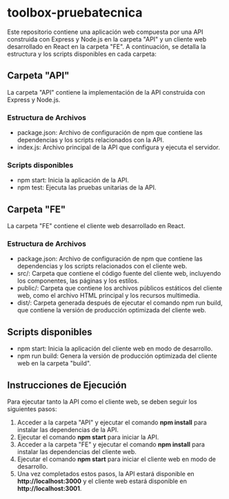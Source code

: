 # toolbox-pruebatecnica

Este repositorio contiene una aplicación web compuesta por una API construida con Express y Node.js en la carpeta "API" y un cliente web desarrollado en React en la carpeta "FE". A continuación, se detalla la estructura y los scripts disponibles en cada carpeta:

## Carpeta "API"
La carpeta "API" contiene la implementación de la API construida con Express y Node.js.

### Estructura de Archivos
- package.json: Archivo de configuración de npm que contiene las dependencias y los scripts relacionados con la API.
- index.js: Archivo principal de la API que configura y ejecuta el servidor.

### Scripts disponibles
- npm start: Inicia la aplicación de la API.
- npm test: Ejecuta las pruebas unitarias de la API.

## Carpeta "FE"
La carpeta "FE" contiene el cliente web desarrollado en React.

### Estructura de Archivos
- package.json: Archivo de configuración de npm que contiene las dependencias y los scripts relacionados con el cliente web.
- src/: Carpeta que contiene el código fuente del cliente web, incluyendo los componentes, las páginas y los estilos.
- public/: Carpeta que contiene los archivos públicos estáticos del cliente web, como el archivo HTML principal y los recursos multimedia.
- dist/: Carpeta generada después de ejecutar el comando npm run build, que contiene la versión de producción optimizada del cliente web.

## Scripts disponibles
- npm start: Inicia la aplicación del cliente web en modo de desarrollo.
- npm run build: Genera la versión de producción optimizada del cliente web en la carpeta "build".

## Instrucciones de Ejecución
Para ejecutar tanto la API como el cliente web, se deben seguir los siguientes pasos:

1) Acceder a la carpeta "API" y ejecutar el comando **npm install** para instalar las dependencias de la API.
2) Ejecutar el comando **npm start** para iniciar la API.
3) Acceder a la carpeta "FE" y ejecutar el comando **npm install** para instalar las dependencias del cliente web.
4) Ejecutar el comando **npm start** para iniciar el cliente web en modo de desarrollo.
5) Una vez completados estos pasos, la API estará disponible en **http://localhost:3000** y el cliente web estará disponible en **http://localhost:3001**.

